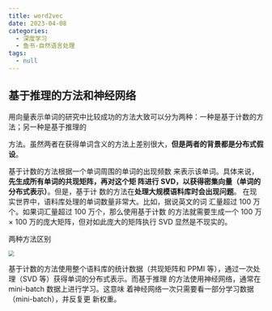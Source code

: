 ```yaml
---
title: word2vec
date: 2023-04-08 
categories: 
  - 深度学习
  - 鱼书-自然语言处理
tags: 
  - null
---
```


## 基于推理的方法和神经网络

用向量表示单词的研究中比较成功的方法大致可以分为两种：一种是基于计数的方法；另一种是基于推理的

方法。虽然两者在获得单词含义的方法上差别很大，**但是两者的背景都是分布式假设**。

基于计数的方法根据一个单词周围的单词的出现频数 来表示该单词。具体来说，**先生成所有单词的共现矩阵，再对这个矩 阵进行 SVD，以获得密集向量（单词的分布式表示）**。但是，基于计 数的方法在**处理大规模语料库时会出现问题**。 在现实世界中，语料库处理的单词数量非常大。比如，据说英文的词 汇量超过 100 万个。如果词汇量超过 100 万个，那么使用基于计数 的方法就需要生成一个 100 万 × 100 万的庞大矩阵，但对如此庞大的矩阵执行 SVD 显然是不现实的。



两种方法区别



<img src="https://typora-1309665611.cos.ap-nanjing.myqcloud.com/typora/image-20230408223023784.png" style="zoom:70%">

基于计数的方法使用整个语料库的统计数据（共现矩阵和 PPMI 等），通过一次处理（SVD 等）获得单词的分布式表示。而基于推理 的方法使用神经网络，通常在 mini-batch 数据上进行学习。这意味 着神经网络一次只需要看一部分学习数据（mini-batch），并反复更 新权重。





<img src="" style="zoom:70%">

<img src="" style="zoom:70%">

<img src="" style="zoom:70%">

<img src="" style="zoom:70%">

<img src="" style="zoom:70%">

<img src="" style="zoom:70%">

<img src="" style="zoom:70%">


